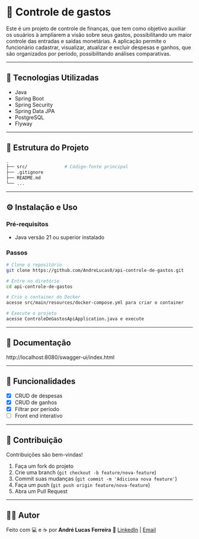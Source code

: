 # 📌 Controle de gastos

Este é um projeto de controle de finanças, que tem como objetivo auxiliar os usuários à ampliarem a visão sobre seus gastos, possibilitando um maior controle das entradas e saídas monetárias.
A aplicação permite o funcionário cadastrar, visualizar, atualizar e excluir
despesas e ganhos, que são organizados por período, possibilitando análises comparativas.

---

## 🚀 Tecnologias Utilizadas

* Java
* Spring Boot
* Spring Security
* Spring Data JPA
* PostgreSQL
* Flyway

---

## 📂 Estrutura do Projeto

```bash
.
├── src/              # Código-fonte principal
├── .gitignore
├── README.md
└── ...
```

---

## ⚙️ Instalação e Uso

### Pré-requisitos

* Java versão 21 ou superior instalado

### Passos

```bash
# Clone o repositório
git clone https://github.com/AndreLucas0/api-controle-de-gastos.git

# Entre no diretório
cd api-controle-de-gastos

# Crie o container do Docker
acesse src/main/resources/docker-compose.yml para criar o container

# Execute o projeto
acesse ControleDeGastosApiApplication.java e execute
```

---

## 📖 Documentação

http://localhost:8080/swagger-ui/index.html

---

## 📌 Funcionalidades

* [x] CRUD de despesas
* [x] CRUD de ganhos
* [x] Filtrar por período
* [ ] Front end interativo

---

## 🤝 Contribuição

Contribuições são bem-vindas!

1. Faça um fork do projeto
2. Crie uma branch (`git checkout -b feature/nova-feature`)
3. Commit suas mudanças (`git commit -m 'Adiciona nova feature'`)
4. Faça um push (`git push origin feature/nova-feature`)
5. Abra um Pull Request

---

## 👨‍💻 Autor

Feito com 💻 e ☕ por **André Lucas Ferreira**
🔗 [LinkedIn](https://www.linkedin.com/in/andré-lucas-ferreira) | [Email](mailto:andrelucasferreira3103@gmail.com)
